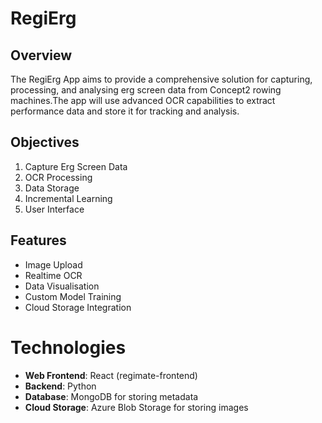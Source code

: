 # RegiErg

## Overview
The RegiErg App aims to provide a comprehensive solution for capturing, processing, and analysing erg screen data from Concept2 rowing machines.The app will use advanced OCR capabilities to extract performance data and store it for tracking and analysis.

## Objectives
1. Capture Erg Screen Data
2. OCR Processing
3. Data Storage
4. Incremental Learning
5. User Interface

## Features
- Image Upload
- Realtime OCR
- Data Visualisation
- Custom Model Training
- Cloud Storage Integration

# Technologies
- **Web Frontend**: React (regimate-frontend)
- **Backend**: Python
- **Database**: MongoDB for storing metadata
- **Cloud Storage**: Azure Blob Storage for storing images